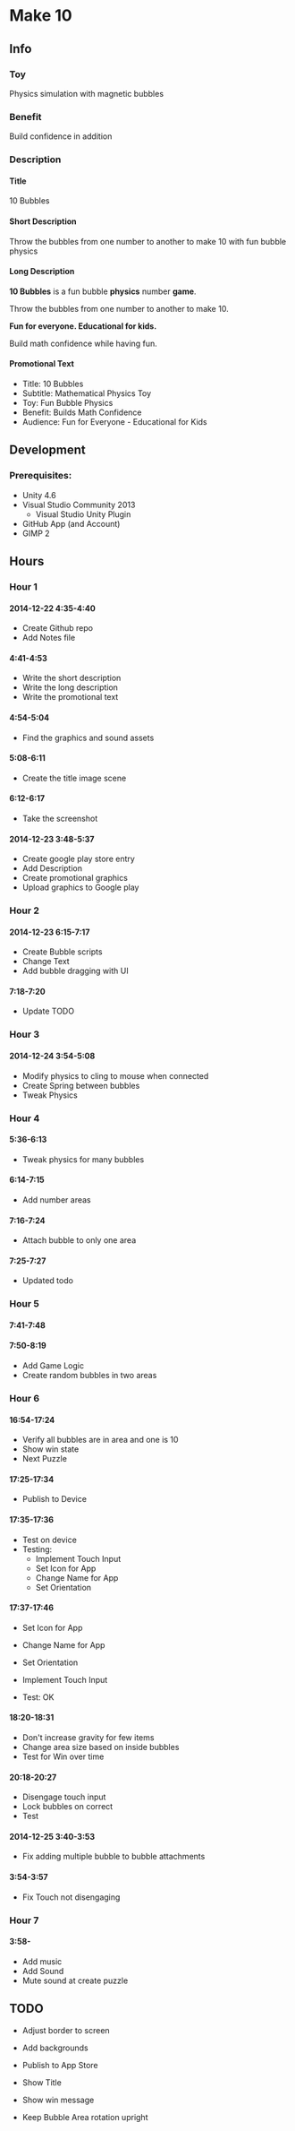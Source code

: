 # Make 10

## Info

### Toy

Physics simulation with magnetic bubbles

### Benefit

Build confidence in addition


### Description

#### Title

10 Bubbles

#### Short Description

Throw the bubbles from one number to another to make 10 with fun bubble physics


#### Long Description

**10 Bubbles** is a fun bubble **physics** number **game**.

Throw the bubbles from one number to another to make 10. 

**Fun for everyone. Educational for kids.** 

Build math confidence while having fun.

#### Promotional Text

- Title: 10 Bubbles
- Subtitle: Mathematical Physics Toy
- Toy: Fun Bubble Physics
- Benefit: Builds Math Confidence
- Audience: Fun for Everyone - Educational for Kids



## Development

### Prerequisites:

- Unity 4.6
- Visual Studio Community 2013
	- Visual Studio Unity Plugin
- GitHub App (and Account)
- GIMP 2

## Hours

### Hour 1

#### 2014-12-22 4:35-4:40

- Create Github repo
- Add Notes file

#### 4:41-4:53

- Write the short description
- Write the long description
- Write the promotional text

#### 4:54-5:04

- Find the graphics and sound assets

#### 5:08-6:11

- Create the title image scene

#### 6:12-6:17

- Take the screenshot

#### 2014-12-23 3:48-5:37

- Create google play store entry
- Add Description
- Create promotional graphics
- Upload graphics to Google play

### Hour 2

#### 2014-12-23 6:15-7:17

- Create Bubble scripts
- Change Text
- Add bubble dragging with UI

#### 7:18-7:20

- Update TODO

### Hour 3

#### 2014-12-24 3:54-5:08

- Modify physics to cling to mouse when connected
- Create Spring between bubbles
- Tweak Physics

### Hour 4

#### 5:36-6:13

- Tweak physics for many bubbles

#### 6:14-7:15

- Add number areas

#### 7:16-7:24

- Attach bubble to only one area

#### 7:25-7:27

- Updated todo

### Hour 5

#### 7:41-7:48
#### 7:50-8:19

- Add Game Logic
- Create random bubbles in two areas

### Hour 6

#### 16:54-17:24

- Verify all bubbles are in area and one is 10
- Show win state
- Next Puzzle

#### 17:25-17:34

- Publish to Device

#### 17:35-17:36

- Test on device
- Testing:
	- Implement Touch Input
	- Set Icon for App
	- Change Name for App
	- Set Orientation

#### 17:37-17:46

- Set Icon for App
- Change Name for App
- Set Orientation

- Implement Touch Input

- Test: OK

#### 18:20-18:31

- Don't increase gravity for few items
- Change area size based on inside bubbles
- Test for Win over time

#### 20:18-20:27

- Disengage touch input
- Lock bubbles on correct
- Test

#### 2014-12-25 3:40-3:53

- Fix adding multiple bubble to bubble attachments

#### 3:54-3:57

- Fix Touch not disengaging

### Hour 7

#### 3:58-

- Add music
- Add Sound
- Mute sound at create puzzle


## TODO
 
- Adjust border to screen

- Add backgrounds

- Publish to App Store

- Show Title
- Show win message
- Keep Bubble Area rotation upright

